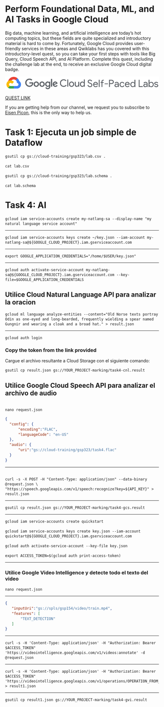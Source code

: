 # Perform Foundational Data, ML, and AI Tasks in Google Cloud
Big data, machine learning, and artificial intelligence are today’s hot computing topics, but these fields are quite specialized and introductory material is hard to come by. Fortunately, Google Cloud provides user-friendly services in these areas and Qwiklabs has you covered with this introductory-level quest, so you can take your first steps with tools like Big Query, Cloud Speech API, and AI Platform. Complete this quest, including the challenge lab at the end, to receive an exclusive Google Cloud digital badge.


<div align="center"> 
  
   [![alt text](imagen/GSP323.png "GSP323.png")](https://google.qwiklabs.com/focuses/11044?parent=catalog)
</div>


[QUEST LINK](https://google.qwiklabs.com/quests/117)



If you are getting help from our channel, we request you to subscribe to [Eisen Picon](https://www.youtube.com/channel/UCXvWiFZ7h89FQx0nI-LfaGw), 
this is the only way to help us.

# Task 1: Ejecuta un job simple de Dataflow

```
gsutil cp gs://cloud-training/gsp323/lab.csv .

cat lab.csv

gsutil cp gs://cloud-training/gsp323/lab.schema .

cat lab.schema
```

# Task 4: AI
```
gcloud iam service-accounts create my-natlang-sa --display-name "my natural language service account"
```
---
```
gcloud iam service-accounts keys create ~/key.json --iam-account my-natlang-sa@${GOOGLE_CLOUD_PROJECT}.iam.gserviceaccount.com
```
---
```
export GOOGLE_APPLICATION_CREDENTIALS="/home/$USER/key.json"
```
--- 
```
gcloud auth activate-service-account my-natlang-sa@${GOOGLE_CLOUD_PROJECT}.iam.gserviceaccount.com --key-file=$GOOGLE_APPLICATION_CREDENTIALS
```
## Utilice Cloud Natural Language API para analizar la oracion
```
gcloud ml language analyze-entities --content="Old Norse texts portray Odin as one-eyed and long-bearded, frequently wielding a spear named Gungnir and wearing a cloak and a broad hat." > result.json
```
---
```
gcloud auth login 
```
### Copy the token from the link provided  

Cargue el archivo resultante a Cloud Storage con el siguiente comando: 

```
gsutil cp result.json gs://YOUR_PROJECT-marking/task4-cnl.result
```

## Utilice Google Cloud Speech API para analizar el archivo de audio

```

nano request.json
```

```json
{
  "config": {
      "encoding":"FLAC",
      "languageCode": "en-US"
  },
  "audio": {
      "uri":"gs://cloud-training/gsp323/task4.flac"
  }
}
```
---
```

curl -s -X POST -H "Content-Type: application/json" --data-binary @request.json \
"https://speech.googleapis.com/v1/speech:recognize?key=${API_KEY}" > result.json
```
---
```
gsutil cp result.json gs://YOUR_PROJECT-marking/task4-gcs.result
```
---

```
gcloud iam service-accounts create quickstart

gcloud iam service-accounts keys create key.json --iam-account quickstart@${GOOGLE_CLOUD_PROJECT}.iam.gserviceaccount.com

gcloud auth activate-service-account --key-file key.json

export ACCESS_TOKEN=$(gcloud auth print-access-token)
```
---

### Utilice Google Video Intelligence y detecte todo el texto del video

```
nano request.json
```
---
```json
{
   "inputUri":"gs://spls/gsp154/video/train.mp4",
   "features": [
       "TEXT_DETECTION"
   ]
}
```

---

```
curl -s -H 'Content-Type: application/json' -H "Authorization: Bearer $ACCESS_TOKEN" 'https://videointelligence.googleapis.com/v1/videos:annotate' -d @request.json
```
---
```
curl -s -H 'Content-Type: application/json' -H "Authorization: Bearer $ACCESS_TOKEN" 'https://videointelligence.googleapis.com/v1/operations/OPERATION_FROM_PREVIOUS_REQUEST' > result1.json
```
---
```
gsutil cp result1.json gs://YOUR_PROJECT-marking/task4-gvi.result
```
